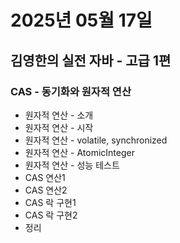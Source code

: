 # 2025년 05월 17일

## 김영한의 실전 자바 - 고급 1편

### CAS - 동기화와 원자적 연산

- 원자적 연산 - 소개
- 원자적 연산 - 시작
- 원자적 연산 - volatile, synchronized
- 원자적 연산 - AtomicInteger
- 원자적 연산 - 성능 테스트
- CAS 연산1
- CAS 연산2
- CAS 락 구현1
- CAS 락 구현2
- 정리
